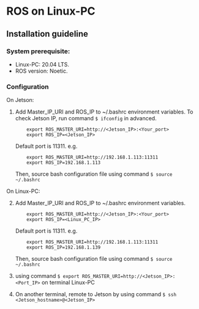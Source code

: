 # ROS on Linux-PC
## Installation guideline 
### System prerequisite:
- Linux-PC: 20.04 LTS.
- ROS version: Noetic.

### Configuration
On Jetson:
1. Add Master_IP_URI and ROS_IP to ~/.bashrc environment variables. To check Jetson IP, run command ```$ ifconfig``` in advanced.
    ```
        export ROS_MASTER_URI=http://<Jetson_IP>:<Your_port>
        export ROS_IP=<Jetson_IP>
    ```
    Default port is 11311.
    e.g.
    ```
        export ROS_MASTER_URI=http://192.168.1.113:11311
        export ROS_IP=192.168.1.113
    ```
    Then, source bash configuration file using command ```$ source ~/.bashrc```

On Linux-PC:

2. Add Master_IP_URI and ROS_IP to ~/.bashrc environment variables.
    ```
        export ROS_MASTER_URI=http://<Jetson_IP>:<Your_port>
        export ROS_IP=<Linux_PC_IP>
    ```
    Default port is 11311.
    e.g.
    ```
        export ROS_MASTER_URI=http://192.168.1.113:11311
        export ROS_IP=192.168.1.139
    ```
    Then, source bash configuration file using command ```$ source ~/.bashrc```

3. using command ```$ export ROS_MASTER_URI=http://<Jetson_IP>:<Port_IP>``` on terminal Linux-PC

4. On another terminal, remote to Jetson by using command ```$ ssh <Jetson_hostname>@<Jetson_IP>```
